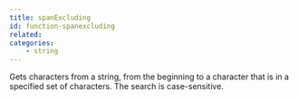 ```yaml
---
title: spanExcluding
id: function-spanexcluding
related:
categories:
    - string
---
```


Gets characters from a string, from the beginning to a
        character that is in a specified set of characters. The
        search is case-sensitive.